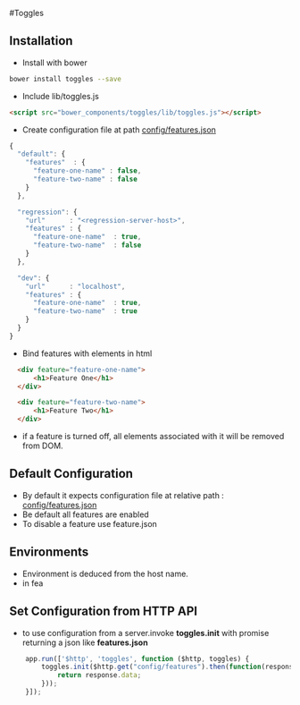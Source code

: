 #Toggles

## Installation

- Install with bower
```bash
bower install toggles --save
```

- Include lib/toggles.js
```html
<script src="bower_components/toggles/lib/toggles.js"></script>
```

- Create configuration file at path [config/features.json](https://raw.githubusercontent.com/nishants/toggles/master/test/config/features.json)
```javascript
{
  "default": {
    "features"  : {
      "feature-one-name" : false,
      "feature-two-name" : false
    }
  },

  "regression": {
    "url"      : "<regression-server-host>",
    "features" : {
      "feature-one-name"  : true,
      "feature-two-name"  : false
    }
  },

  "dev": {
    "url"      : "localhost",
    "features" : {
      "feature-one-name"  : true,
      "feature-two-name"  : true
    }
  }
}
```

- Bind features with elements in html
```html
  <div feature="feature-one-name">
      <h1>Feature One</h1>
  </div>

  <div feature="feature-two-name">
      <h1>Feature Two</h1>
  </div>
```

- if a feature is turned off, all elements associated with it will be removed from DOM.


## Default Configuration
- By default it expects configuration file at relative path : [config/features.json](https://raw.githubusercontent.com/nishants/toggles/master/test/config/features.json)
- Be default all features are enabled
- To disable a feature use feature.json


## Environments
- Environment is deduced from the host name.
- in fea

## Set Configuration from HTTP API
- to use configuration from a server.invoke **toggles.init** with promise returning a json like **features.json**
```javascript
    app.run(['$http', 'toggles', function ($http, toggles) {
        toggles.init($http.get("config/features").then(function(response){
            return response.data;
        }));
    }]);
```